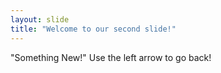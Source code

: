 ```yaml
---
layout: slide
title: "Welcome to our second slide!"
---
```

"Something New!"
Use the left arrow to go back!
